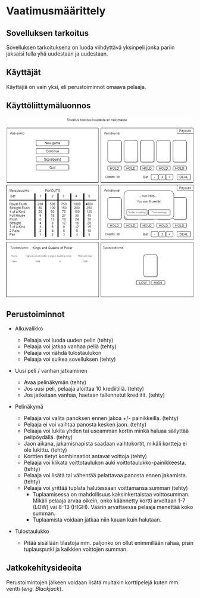# Vaatimusmäärittely

## Sovelluksen tarkoitus

Sovelluksen tarkoituksena on luoda viihdyttävä yksinpeli jonka pariin jaksaisi tulla yhä uudestaan ja uudestaan.

## Käyttäjät

Käyttäjiä on vain yksi, eli perustoiminnot omaava pelaaja.

## Käyttöliittymäluonnos

![kayttoliittymaluonnos.png](kuvat/kayttoliittymaluonnos.png)

## Perustoiminnot

- Alkuvalikko

  - Pelaaja voi luoda uuden pelin (tehty)
  - Pelaaja voi jatkaa vanhaa peliä (tehty)
  - Pelaaja voi nähdä tulostaulukon
  - Pelaaja voi sulkea sovelluksen (tehty)

- Uusi peli / vanhan jatkaminen

  - Avaa pelinäkymän (tehty)
  - Jos uusi peli, pelaaja aloittaa 10 krediitillä. (tehty)
  - Jos jatketaan vanhaa, haetaan tallennetut krediitit. (tehty)

- Pelinäkymä

  - Pelaaja voi valita panoksen ennen jakoa +/- painikkeilla. (tehty)
  - Pelaaja ei voi vaihtaa panosta kesken jaon. (tehty)
  - Pelaaja voi lukita yhden tai useamman kortin minkä haluaa säilyttää pelipöydällä. (tehty)
  - Jaon aikana, jakamisnapista saadaan vaihtokortit, mikäli kortteja ei ole lukittu. (tehty)
  - Korttien tietyt kombinaatiot antavat voittoja (tehty)
  - Pelaaja voi klikata voittotaulukon auki voittotaulukko-painikkeesta. (tehty)
  - Pelaaja voi lisätä tai vähentää pelattavaa panosta ennen jakamista. (tehty)
  - Pelaaja voi yrittää tuplata halutessaan voittamansa summan (tehty)
    - Tuplaamisessa on mahdollisuus kaksinkertaistaa voittosumman. Mikäli pelaaja arvaa oikein, onko käännetty kortti arvoltaan 1-7 (LOW) vai 8-13 (HIGH). Väärin arvattaessa pelaaja menettää koko summan.
    - Tuplaamista voidaan jatkaa niin kauan kuin halutaan.

- Tulostaulukko
  - Pitää sisällään tilastoja mm. paljonko on ollut enimmillään rahaa, pisin tuplausputki ja kaikkien voittojen summan.

## Jatkokehitysideoita

Perustoimintojen jälkeen voidaan lisätä muitakin korttipelejä kuten mm. ventti (_eng. Blackjack_).
